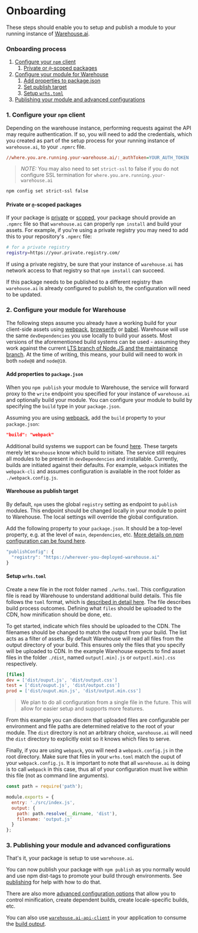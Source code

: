 # Onboarding

These steps should enable you to setup and publish a module to your running instance of [Warehouse.ai].

### Onboarding process

1. [Configure your `npm` client](#1-configure-your-npm-client)
    1. [Private or `@`-scoped packages](#private-or-`@`-scoped-packages)
1. [Configure your module for Warehouse](#2-configure-your-module-for-warehouse)
    1. [Add properties to package.json](#add-properties-to-packagejson)
    1. [Set publish target](#warehouse-as-publish-target)
    1. [Setup `wrhs.toml`](#setup-wrhstoml)
1. [Publishing your module and advanced configurations](#3-publishing-your-module-and-advanced-configurations)


### 1. Configure your `npm` client

Depending on the warehouse instance, performing requests against the API may require authentication. 
If so, you will need to add the credentials, which you created as part of the setup process for your 
running instance of `warehouse.ai`, to your `.npmrc` file. 

```ini
//where.you.are.running.your-warehouse.ai/:_authToken=YOUR_AUTH_TOKEN
```

> *NOTE:* You may also need to set `strict-ssl` to false if you do not
configure SSL termination for `where.you.are.running.your-warehouse.ai`

```sh
npm config set strict-ssl false
```

#### Private or `@`-scoped packages

If your package is [private] or [scoped], your package should provide an `.npmrc` file
so that `warehouse.ai` can properly `npm install` and build your assets. For
example, if you're using a private registry you may need to add this to your
repository's `.npmrc` file:

```sh
# for a private registry
registry=https://your.private.registry.com/
```

If using a private registry, be sure that your instance of `warehouse.ai`
has network access to that registry so that `npm install` can succeed. 

If this package needs to be published to a different registry than `warehouse.ai` 
is already configured to publish to, the configuration will need to be updated.


### 2. Configure your module for Warehouse

The following steps assume you already have a working build for your client-side assets
using [webpack], [browserify] or [babel]. Warehouse will use the same `devDependencies` you
use locally to build your assets. Most versions of the aforementioned build systems can be used - 
assuming they work against the current [LTS branch of Node.JS and the maintainance branch][nodejs-releases]. 
At the time of writing, this means, your build will need to work in both `node@8` and `node@10`.

#### Add properties to `package.json`

When you `npm publish` your module to Warehouse, the service will forward proxy to the `write` endpoint you 
specified for your instance of `warehouse.ai` and optionally build your module. You can configure your module 
to build by specifying the `build` type in your `package.json`.

Assuming you are using [webpack], add the `build` property to your `package.json`:  

```json
"build": "webpack"
```

Additional build systems we support can be found [here][build-system-type]. These targets merely let 
`Warehouse` know which build to initiate. The service still requires all modules to be present in 
`devDependencies` and  installable. Currently, builds are initiated against their defaults. For example, 
`webpack` initiates the `webpack-cli` and assumes configuration is available in the root folder as 
`./webpack.config.js`.

#### Warehouse as publish target

By default, `npm` uses the global `registry` setting as endpoint to `publish` modules. This endpoint should 
be changed locally in your module to point to Warehouse. The local settings will override the global configuration.

Add the following property to your `package.json`. It should be a top-level property, e.g. at the level of 
`main`, `dependencies`, etc. [More details on npm configuration can be found here][npm-config].

```js
"publishConfig": {
  "registry": "https://wherever-you-deployed-warehouse.ai"
}
```

#### Setup `wrhs.toml`

Create a new file in the root folder named `./wrhs.toml`. This configuration file is read by Warehouse to understand
additional build details. This file follows the `toml` format, which is [described in detail here][toml].
The file describes build process outcomes. Defining what `files` should be uploaded to the CDN, how minification
should be done, etc.

To get started, indicate which files should be uploaded to the CDN. The filenames should be changed to match the output
from your build. The list acts as a filter of assets. By default Warehouse will read all files from
the output directory of your build. This ensures only the files that you specify will be uploaded to CDN.
In the example Warehouse expects to find asset files in the folder `./dist`, named `output[.min].js` or
`output[.min].css` respectively.

```ini
[files]
dev = ['dist/ouput.js', 'dist/output.css']
test = ['dist/ouput.js', 'dist/output.css']
prod = ['dist/ouput.min.js', 'dist/output.min.css']
```
> We plan to do all configuration from a single file in the future.
> This will allow for easier setup and supports more features.

From this example you can discern that uploaded files are configurable per environment and file paths are
determined relative to the root of your module. The `dist` directory is not an arbitrary choice, `warehouse.ai` 
will need the `dist` directory to explicitly exist so it knows which files to serve.

Finally, if you are using `webpack`, you will need a `webpack.config.js` in the root directory. Make sure that 
files in your `wrhs.toml` match the ouput of your `webpack.config.js`. It is important to note that all 
`warehouse.ai` is doing is to call `webpack` in this case, thus all of your configuration must live within this 
file (not as command line arguments). 

```js
const path = require('path');

module.exports = {
  entry: './src/index.js',
  output: {
    path: path.resolve(__dirname, 'dist'),
    filename: 'output.js'
  }
};
```

### 3. Publishing your module and advanced configurations

That's it, your package is setup to use `warehouse.ai`.

You can now publish your package with `npm publish` as you normally would and use npm dist-tags to promote your 
build through environments. See [publishing] for help with how to do that.

There are also more [advanced configuration options][advanced-configuration-options] that allow you to control 
minification, create dependent builds, create locale-specific builds, etc.

You can also use [`warehouse.ai-api-client`][client] in your application to consume the [build output][build].


[build-system-type]: https://github.com/godaddy/carpenterd#identification-of-build-system-type
[toml]: https://github.com/toml-lang/toml#toml
[warehouse.ai]: https://github.com/godaddy/warehouse.ai/
[webpack]: https://webpack.js.org/
[browserify]: http://browserify.org/
[nodejs-releases]: https://nodejs.org/en/about/releases/
[babel]: https://babeljs.io/docs/en/
[npm-config]: https://docs.npmjs.com/files/package.json#publishconfig
[client]: https://github.com/warehouseai/warehouse.ai-api-client#warehouseai-api-client
[uglifyjs]: https://github.com/mishoo/UglifyJS2#uglifyjs-3
[private]: https://docs.npmjs.com/creating-and-publishing-private-packages
[scoped]: https://docs.npmjs.com/about-scopes
[publishing]: publishing.md
[advanced-configuration-options]: advancedConfigurations.md
[build]: buildOutput.md
